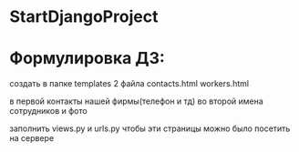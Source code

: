 # StartDjangoProject
# Формулировка ДЗ:
создать в папке templates 2 файла
contacts.html
workers.html


в первой контакты нашей фирмы(телефон и тд)
во второй имена сотрудников и фото

заполнить views.py и urls.py
чтобы эти страницы можно было посетить на сервере
